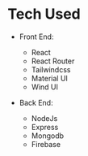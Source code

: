 # Tech Used

* Front End:
	- React
	- React Router
	- Tailwindcss
	- Material UI
	- Wind UI

* Back End:
	- NodeJs
	- Express
	- Mongodb
	- Firebase
